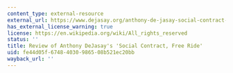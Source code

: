 ```yaml
---
content_type: external-resource
external_url: https://www.dejasay.org/anthony-de-jasay-social-contract-free-ride-reviewed-by-robert-sugden-in-humane-studies-review-volume-7-number-1-winter-1991-92/
has_external_license_warning: true
license: https://en.wikipedia.org/wiki/All_rights_reserved
status: ''
title: Review of Anthony DeJasay's 'Social Contract, Free Ride'
uid: fe44d05f-6748-4030-9865-08b521ec20bb
wayback_url: ''
---
```

